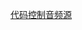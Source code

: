 [代码控制音频源](file:///D:/Obsidian%20Unity/Unity/Unity%E5%9B%9B%E9%83%A8%E6%9B%B2/Assets/Scripts/Unity%E5%85%A5%E9%97%A8/Lesson11_%E9%87%8D%E8%A6%81%E7%BB%84%E4%BB%B6%E5%92%8CApi/Lesson18_%E9%9F%B3%E6%95%88%E7%B3%BB%E7%BB%9F/Lesson18_%E9%9F%B3%E6%95%88%E7%B3%BB%E7%BB%9F.cs)